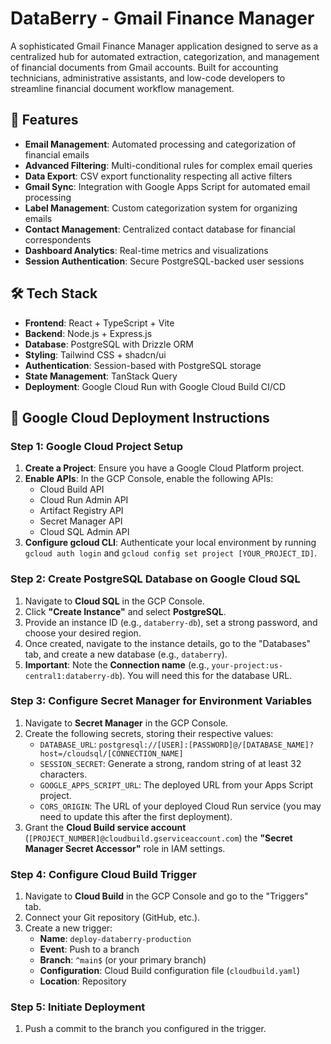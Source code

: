 # DataBerry - Gmail Finance Manager

A sophisticated Gmail Finance Manager application designed to serve as a centralized hub for automated extraction, categorization, and management of financial documents from Gmail accounts. Built for accounting technicians, administrative assistants, and low-code developers to streamline financial document workflow management.

## 🌟 Features

- **Email Management**: Automated processing and categorization of financial emails
- **Advanced Filtering**: Multi-conditional rules for complex email queries
- **Data Export**: CSV export functionality respecting all active filters
- **Gmail Sync**: Integration with Google Apps Script for automated email processing
- **Label Management**: Custom categorization system for organizing emails
- **Contact Management**: Centralized contact database for financial correspondents
- **Dashboard Analytics**: Real-time metrics and visualizations
- **Session Authentication**: Secure PostgreSQL-backed user sessions

## 🛠 Tech Stack

- **Frontend**: React + TypeScript + Vite
- **Backend**: Node.js + Express.js
- **Database**: PostgreSQL with Drizzle ORM
- **Styling**: Tailwind CSS + shadcn/ui
- **Authentication**: Session-based with PostgreSQL storage
- **State Management**: TanStack Query
- **Deployment**: Google Cloud Run with Google Cloud Build CI/CD

## 🚀 Google Cloud Deployment Instructions

### Step 1: Google Cloud Project Setup

1.  **Create a Project**: Ensure you have a Google Cloud Platform project.
2.  **Enable APIs**: In the GCP Console, enable the following APIs:
    * Cloud Build API
    * Cloud Run Admin API
    * Artifact Registry API
    * Secret Manager API
    * Cloud SQL Admin API
3.  **Configure gcloud CLI**: Authenticate your local environment by running `gcloud auth login` and `gcloud config set project [YOUR_PROJECT_ID]`.

### Step 2: Create PostgreSQL Database on Google Cloud SQL

1.  Navigate to **Cloud SQL** in the GCP Console.
2.  Click **"Create Instance"** and select **PostgreSQL**.
3.  Provide an instance ID (e.g., `databerry-db`), set a strong password, and choose your desired region.
4.  Once created, navigate to the instance details, go to the "Databases" tab, and create a new database (e.g., `databerry`).
5.  **Important**: Note the **Connection name** (e.g., `your-project:us-central1:databerry-db`). You will need this for the database URL.

### Step 3: Configure Secret Manager for Environment Variables

1.  Navigate to **Secret Manager** in the GCP Console.
2.  Create the following secrets, storing their respective values:
    * `DATABASE_URL`: `postgresql://[USER]:[PASSWORD]@/[DATABASE_NAME]?host=/cloudsql/[CONNECTION_NAME]`
    * `SESSION_SECRET`: Generate a strong, random string of at least 32 characters.
    * `GOOGLE_APPS_SCRIPT_URL`: The deployed URL from your Apps Script project.
    * `CORS_ORIGIN`: The URL of your deployed Cloud Run service (you may need to update this after the first deployment).
3.  Grant the **Cloud Build service account** (`[PROJECT_NUMBER]@cloudbuild.gserviceaccount.com`) the **"Secret Manager Secret Accessor"** role in IAM settings.

### Step 4: Configure Cloud Build Trigger

1.  Navigate to **Cloud Build** in the GCP Console and go to the "Triggers" tab.
2.  Connect your Git repository (GitHub, etc.).
3.  Create a new trigger:
    * **Name**: `deploy-databerry-production`
    * **Event**: Push to a branch
    * **Branch**: `^main$` (or your primary branch)
    * **Configuration**: Cloud Build configuration file (`cloudbuild.yaml`)
    * **Location**: Repository

### Step 5: Initiate Deployment

1.  Push a commit to the branch you configured in the trigger.